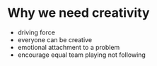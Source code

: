 # Why we need creativity
* driving force
* everyone can be creative
* emotional attachment to a problem
* encourage equal team playing not following
